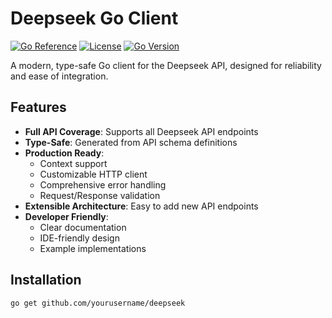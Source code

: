 # Deepseek Go Client

[![Go Reference](https://pkg.go.dev/badge/github.com/yourusername/deepseek.svg)](https://pkg.go.dev/github.com/yourusername/deepseek)
[![License](https://img.shields.io/badge/license-MIT-blue.svg)](https://github.com/yourusername/deepseek/blob/main/LICENSE)
[![Go Version](https://img.shields.io/github/go-mod/go-version/yourusername/deepseek)](https://golang.org/)

A modern, type-safe Go client for the Deepseek API, designed for reliability and ease of integration.

## Features

- **Full API Coverage**: Supports all Deepseek API endpoints
- **Type-Safe**: Generated from API schema definitions
- **Production Ready**:
  - Context support
  - Customizable HTTP client
  - Comprehensive error handling
  - Request/Response validation
- **Extensible Architecture**: Easy to add new API endpoints
- **Developer Friendly**:
  - Clear documentation
  - IDE-friendly design
  - Example implementations

## Installation

```bash
go get github.com/yourusername/deepseek
